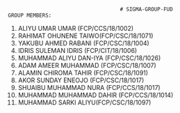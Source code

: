                                         # SIGMA-GROUP-FUD
    GROUP MEMBERS:
1. ALIYU UMAR UMAR (FCP/CCS/18/1002)
2. RAHIMAT OHUNENE TAIWO(FCP/CSC/18/1071)
3. YAKUBU AHMED RABANI (FCP/CSC/18/1004)
4. IDRIS SULEMAN IDRIS (FCP/CIT/18/1006)
5. MUHAMMAD ALIYU DAN-IYA (FCP/CSC/18/1026)
6. ADAM AMEER MUHAMMAD (FCP/CSC/18/1007)
7. ALAMIN CHIROMA TAHIR (FCP/CSC/18/1091)
8. AKOR SUNDAY ENEOJO (FCP/CSC/18/1017)
9. SHUAIBU MUHAMMAD NURA (FCP/CCS/18/1017)
10. MUHAMMAD MUHAMMAD DAHIR (FCP/CCS/18/1014)
11. MUHAMMAD SARKI ALIYU(FCP/CSC/18/1097)
